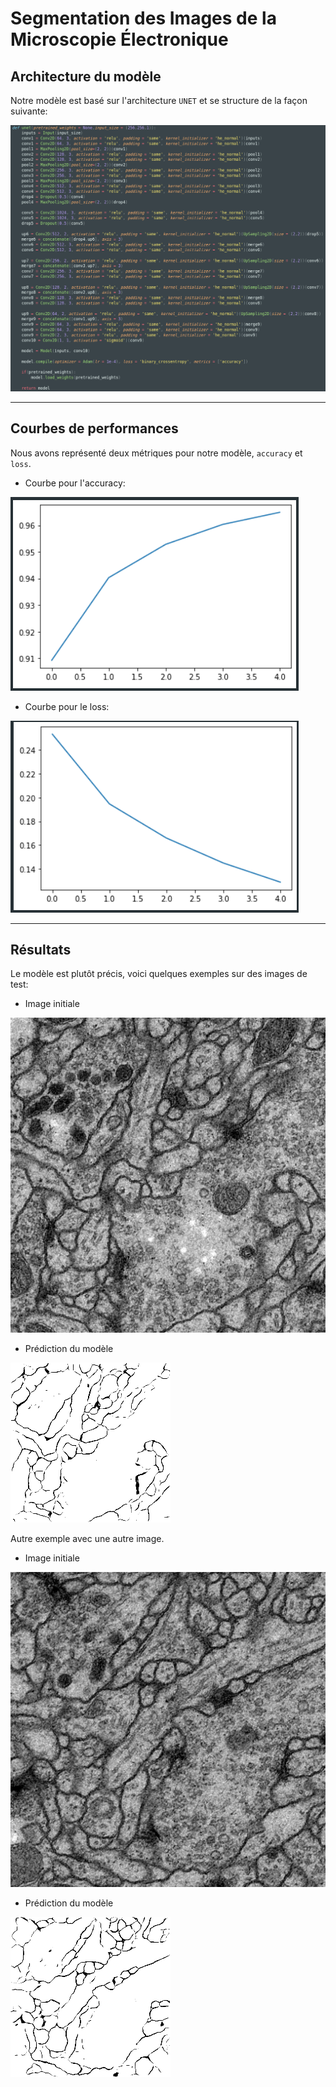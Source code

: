 # Segmentation des Images de la Microscopie Électronique

## Architecture du modèle

Notre modèle est basé sur l'architecture `UNET` et se structure de la façon suivante:

![Architecture Model](resources/architect_model.png)

---

## Courbes de performances

Nous avons représenté deux métriques pour notre modèle, `accuracy` et `loss`.

- Courbe pour l'accuracy:

![Courbe Accuracy](resources/accuracy.png)

- Courbe pour le loss:

![Courbe Loss](resources/loss.png)

---

## Résultats

Le modèle est plutôt précis, voici quelques exemples sur des images de test:

- Image initiale

![test 1](data/membrane/test/1.png)

- Prédiction du modèle

![test 1 prédiction](data/membrane/test/1_predict.png)

Autre exemple avec une autre image.

- Image initiale

![test 6](data/membrane/test/6.png)

- Prédiction du modèle

![test 6 prédiction](data/membrane/test/6_predict.png)

